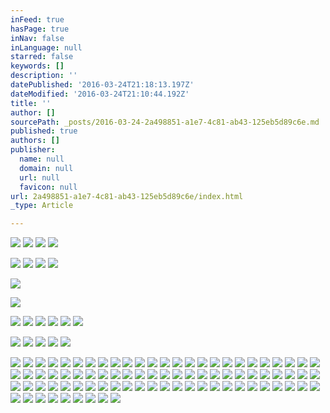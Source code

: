 ```yaml
---
inFeed: true
hasPage: true
inNav: false
inLanguage: null
starred: false
keywords: []
description: ''
datePublished: '2016-03-24T21:18:13.197Z'
dateModified: '2016-03-24T21:10:44.192Z'
title: ''
author: []
sourcePath: _posts/2016-03-24-2a498851-a1e7-4c81-ab43-125eb5d89c6e.md
published: true
authors: []
publisher:
  name: null
  domain: null
  url: null
  favicon: null
url: 2a498851-a1e7-4c81-ab43-125eb5d89c6e/index.html
_type: Article

---
```

![](https://the-grid-user-content.s3-us-west-2.amazonaws.com/5ad83a7c-cc82-4a7c-ae93-1bd76fed74cb.jpg)
![](https://the-grid-user-content.s3-us-west-2.amazonaws.com/27e5ed1a-d412-4c28-8ab8-bf82dd629aea.jpg)
![](https://the-grid-user-content.s3-us-west-2.amazonaws.com/3b2a92d7-e491-4e4e-9949-bbdb5851d101.jpg)
![](https://the-grid-user-content.s3-us-west-2.amazonaws.com/fd33f34c-9cf0-4281-a39d-c34aa18e1eed.jpg)

  
![](https://the-grid-user-content.s3-us-west-2.amazonaws.com/09a8fc85-b447-4656-9f52-cd2d77bc51d6.jpg)
![](https://the-grid-user-content.s3-us-west-2.amazonaws.com/e6d656c7-c46e-460e-8df9-ad3a3e3a087e.jpg)
![](https://the-grid-user-content.s3-us-west-2.amazonaws.com/c2674d28-3784-493c-b7f6-b9dd5e688c7b.jpg)
![](https://the-grid-user-content.s3-us-west-2.amazonaws.com/a7a2d4ce-8e4f-42ec-b41d-3bb815f4e724.jpg)

  
![](https://the-grid-user-content.s3-us-west-2.amazonaws.com/9548f156-d8d3-45d8-83f9-b30c0e2887fd.jpg)

  
![](https://the-grid-user-content.s3-us-west-2.amazonaws.com/32cd8d47-75dc-4a22-a340-459f9d6380f5.jpg)

  
![](https://the-grid-user-content.s3-us-west-2.amazonaws.com/6725b749-0e02-43e4-aa9f-fe8611bb5e50.jpg)
![](https://the-grid-user-content.s3-us-west-2.amazonaws.com/85b4d758-7148-4068-ad4a-9cdff368c16e.jpg)
![](https://the-grid-user-content.s3-us-west-2.amazonaws.com/65d91006-9981-4d8d-b9a3-88b46425ca91.jpg)
![](https://the-grid-user-content.s3-us-west-2.amazonaws.com/a5bf4d61-6cbe-4886-8099-c9b0c2dcd41c.jpg)
![](https://the-grid-user-content.s3-us-west-2.amazonaws.com/da28be77-86f3-48c7-a449-fc22a870ef0c.jpg)
![](https://the-grid-user-content.s3-us-west-2.amazonaws.com/bb684c57-920d-456d-a47c-2c00731b55aa.jpg)

  
![](https://the-grid-user-content.s3-us-west-2.amazonaws.com/1e10706f-7b7e-485a-b13e-5aa2b1363a7c.jpg)
![](https://the-grid-user-content.s3-us-west-2.amazonaws.com/280db6db-8d51-428b-ac0f-d272bc005bd7.jpg)
![](https://the-grid-user-content.s3-us-west-2.amazonaws.com/98d18cf8-ce1f-4cc4-9bdf-77bc60210429.jpg)
![](https://the-grid-user-content.s3-us-west-2.amazonaws.com/281e273a-50a5-483c-b3ab-128f2b3879ee.jpg)
![](https://the-grid-user-content.s3-us-west-2.amazonaws.com/1cdb5dbb-13a9-448a-9d2a-c297a59c692d.jpg)

  
![](https://the-grid-user-content.s3-us-west-2.amazonaws.com/c7c5a6df-7450-410e-894d-2c49174c6d04.jpg)
![](https://the-grid-user-content.s3-us-west-2.amazonaws.com/3051c5aa-6ed5-4f50-a64a-d6420eee562d.jpg)
![](https://the-grid-user-content.s3-us-west-2.amazonaws.com/02f939f7-e4ed-4578-acc5-d13ef8dd1f70.jpg)
![](https://the-grid-user-content.s3-us-west-2.amazonaws.com/efa5a1c6-d3bf-4a3b-a7c6-44d8c1552377.jpg)
![](https://the-grid-user-content.s3-us-west-2.amazonaws.com/17251190-c01c-4d65-b5b2-f3e02a59958b.jpg)
![](https://the-grid-user-content.s3-us-west-2.amazonaws.com/c32f0610-59fa-4486-b905-3c9a7a662c6a.jpg)
![](https://the-grid-user-content.s3-us-west-2.amazonaws.com/c4e9a2e6-6d47-43a5-ac76-c1d009c80f7a.jpg)
![](https://the-grid-user-content.s3-us-west-2.amazonaws.com/475206e7-43dd-47f9-9630-da2494996254.jpg)
![](https://the-grid-user-content.s3-us-west-2.amazonaws.com/3299f1ae-993b-41bb-be2d-646aace8dd64.jpg)
![](https://the-grid-user-content.s3-us-west-2.amazonaws.com/96dba07e-5659-4922-adb6-c967d453a3f5.jpg)
![](https://the-grid-user-content.s3-us-west-2.amazonaws.com/96690e3c-a9ef-4dd1-b96b-ca4e8851fe34.jpg)
![](https://the-grid-user-content.s3-us-west-2.amazonaws.com/6bb11f40-37b7-483a-bbd9-12a217a746cc.jpg)
![](https://the-grid-user-content.s3-us-west-2.amazonaws.com/c23244a2-dbc5-47da-b844-537a5147b5ef.jpg)
![](https://the-grid-user-content.s3-us-west-2.amazonaws.com/5e28d6ec-a0ba-41a8-845e-1455ad7613bc.jpg)
![](https://the-grid-user-content.s3-us-west-2.amazonaws.com/e9652ce3-7f85-4b74-a955-c4ddd222e523.jpg)
![](https://the-grid-user-content.s3-us-west-2.amazonaws.com/5272e558-64c6-4126-98e3-ded0a2720dda.jpg)
![](https://the-grid-user-content.s3-us-west-2.amazonaws.com/11c11e1d-c0c3-4bb5-8a10-8b031117c199.jpg)
![](https://the-grid-user-content.s3-us-west-2.amazonaws.com/13c45f41-d70a-49e7-b6c1-3ef09fd03b28.jpg)
![](https://the-grid-user-content.s3-us-west-2.amazonaws.com/03398438-83b2-4a8c-8200-dcd5558899be.jpg)
![](https://the-grid-user-content.s3-us-west-2.amazonaws.com/e52a9a88-87a0-42d9-ae03-4b624d191f64.jpg)
![](https://the-grid-user-content.s3-us-west-2.amazonaws.com/51b6909d-e59a-475d-bd61-aeeb5655546f.jpg)
![](https://the-grid-user-content.s3-us-west-2.amazonaws.com/8059b448-fa9c-4c52-b78f-77e56e96cae0.jpg)
![](https://the-grid-user-content.s3-us-west-2.amazonaws.com/8ee65987-3532-4cbe-8de8-11ed642bfaaa.jpg)
![](https://the-grid-user-content.s3-us-west-2.amazonaws.com/4f426cc1-e491-4eb6-ba20-1caa060e4e89.jpg)
![](https://the-grid-user-content.s3-us-west-2.amazonaws.com/3be5c92c-ae19-470d-9c6c-f71439f8eda5.jpg)
![](https://the-grid-user-content.s3-us-west-2.amazonaws.com/5c94e68b-0c1e-4874-ad8a-94bb6484e674.jpg)
![](https://the-grid-user-content.s3-us-west-2.amazonaws.com/998c3817-7e4f-4678-9743-55407c1cc3bc.jpg)
![](https://the-grid-user-content.s3-us-west-2.amazonaws.com/9f8acda8-fc4e-42c1-a0a0-3f5e73568d02.jpg)
![](https://the-grid-user-content.s3-us-west-2.amazonaws.com/a16c2c01-f97e-4d5a-bda6-d34397575569.jpg)
![](https://the-grid-user-content.s3-us-west-2.amazonaws.com/9a17c315-20c6-418b-9e09-0dba9737bf85.jpg)
![](https://the-grid-user-content.s3-us-west-2.amazonaws.com/beb3e737-07d7-46ba-9a0c-b8c06a91f2c9.jpg)
![](https://the-grid-user-content.s3-us-west-2.amazonaws.com/6141a1e7-0bfd-45af-8742-0a74f86cc646.jpg)
![](https://the-grid-user-content.s3-us-west-2.amazonaws.com/5915da88-68eb-49db-be71-0e67d3d259ca.jpg)
![](https://the-grid-user-content.s3-us-west-2.amazonaws.com/7009e418-182d-4ee7-80f5-9ac58a6fea2c.jpg)
![](https://the-grid-user-content.s3-us-west-2.amazonaws.com/8de149a2-1ab3-48a4-8055-e30ff1b8b8a8.jpg)
![](https://the-grid-user-content.s3-us-west-2.amazonaws.com/39927dc3-69ff-426c-857a-f4aeb1de63ed.jpg)
![](https://the-grid-user-content.s3-us-west-2.amazonaws.com/2f9c86d8-a743-495b-8020-da2bc96cd455.jpg)
![](https://the-grid-user-content.s3-us-west-2.amazonaws.com/52e8c839-8ac1-4361-8143-dbdefe7c4b98.jpg)
![](https://the-grid-user-content.s3-us-west-2.amazonaws.com/0cfca207-bb88-4a9f-9efd-fc9996eb7a05.jpg)
![](https://the-grid-user-content.s3-us-west-2.amazonaws.com/d4786d68-7721-4180-8032-6aa2a439d3e5.jpg)
![](https://the-grid-user-content.s3-us-west-2.amazonaws.com/67a9db46-fe70-408c-9d0d-e7e4412cdea0.jpg)
![](https://the-grid-user-content.s3-us-west-2.amazonaws.com/e77b90f7-0a79-4598-9a0c-c953a1666515.jpg)
![](https://the-grid-user-content.s3-us-west-2.amazonaws.com/fdb8aae9-aaa2-4d5d-b9fa-8dfb908d49de.jpg)
![](https://the-grid-user-content.s3-us-west-2.amazonaws.com/22997abf-5645-487c-8ac9-487d96a6fc0d.jpg)
![](https://the-grid-user-content.s3-us-west-2.amazonaws.com/9b87024d-4cc5-4097-9b0a-d5a1714679d3.jpg)
![](https://the-grid-user-content.s3-us-west-2.amazonaws.com/def4f5a7-0be7-49d4-b231-120dc1ccee7f.jpg)
![](https://the-grid-user-content.s3-us-west-2.amazonaws.com/2341ad8b-1d81-4cff-8281-2b72165d1af5.jpg)
![](https://the-grid-user-content.s3-us-west-2.amazonaws.com/411f14e6-6ee8-493d-9d77-030b1f8e6cb4.jpg)
![](https://the-grid-user-content.s3-us-west-2.amazonaws.com/59083a2a-8a4e-4e62-9d84-40543ad20dce.jpg)
![](https://the-grid-user-content.s3-us-west-2.amazonaws.com/7dba1036-9d15-4da4-88c7-d2806a7d1d93.jpg)
![](https://the-grid-user-content.s3-us-west-2.amazonaws.com/6b4521f9-f76b-45ee-a2ec-a147dce05cfc.jpg)
![](https://the-grid-user-content.s3-us-west-2.amazonaws.com/2dab8b96-7d52-48ce-a354-00d30679cf05.jpg)
![](https://the-grid-user-content.s3-us-west-2.amazonaws.com/ac9b3ebf-65af-426c-957f-8eabb5a519e7.jpg)
![](https://the-grid-user-content.s3-us-west-2.amazonaws.com/b7c64d2c-fa4a-41dd-96a4-a869d7a424d1.jpg)
![](https://the-grid-user-content.s3-us-west-2.amazonaws.com/a1d4839a-461e-4e9e-a92f-6650ada465c4.jpg)
![](https://the-grid-user-content.s3-us-west-2.amazonaws.com/c96a53b2-cb9f-4294-ba14-468736901b63.jpg)
![](https://the-grid-user-content.s3-us-west-2.amazonaws.com/16c98a4b-3160-41c8-8485-cef7b351215d.jpg)
![](https://the-grid-user-content.s3-us-west-2.amazonaws.com/c8b8985a-c650-4f79-bcea-e4a5d55f72a1.jpg)
![](https://the-grid-user-content.s3-us-west-2.amazonaws.com/85db5a6d-87d4-4538-9cef-27f9dcd52f2c.jpg)
![](https://the-grid-user-content.s3-us-west-2.amazonaws.com/0dccf641-634e-46bd-9df1-71fa12fbcb27.jpg)
![](https://the-grid-user-content.s3-us-west-2.amazonaws.com/b6a15533-0d68-4f0f-92c8-e8588edee6aa.jpg)
![](https://the-grid-user-content.s3-us-west-2.amazonaws.com/d1330c78-f123-492a-8902-ddbdb648af7a.jpg)
![](https://the-grid-user-content.s3-us-west-2.amazonaws.com/b33c831d-2375-468d-b28f-8a07b1bedac8.jpg)
![](https://the-grid-user-content.s3-us-west-2.amazonaws.com/61dd3cac-8b08-4f96-affb-eceb18e4fd54.jpg)
![](https://the-grid-user-content.s3-us-west-2.amazonaws.com/e2fa6ac2-e304-4e55-859d-e850c45a34a0.jpg)
![](https://the-grid-user-content.s3-us-west-2.amazonaws.com/7ff9878a-c347-41ec-9b31-6d7132f1b2b5.jpg)
![](https://the-grid-user-content.s3-us-west-2.amazonaws.com/eb7328c8-0710-4dd5-9cae-f3d4a7d9cbe3.jpg)
![](https://the-grid-user-content.s3-us-west-2.amazonaws.com/4f5f93fe-18c7-4319-aa05-78115493a823.jpg)
![](https://the-grid-user-content.s3-us-west-2.amazonaws.com/1298ae17-e67c-40ab-999e-1cd2522dfdb6.jpg)
![](https://the-grid-user-content.s3-us-west-2.amazonaws.com/e2e97c89-ff33-425e-9677-cb4a360582bc.jpg)
![](https://the-grid-user-content.s3-us-west-2.amazonaws.com/414d41c7-995e-44be-83c9-872115dff870.jpg)
![](https://the-grid-user-content.s3-us-west-2.amazonaws.com/238b921a-db8e-4da8-a63c-d3d3b1194fb2.jpg)
![](https://the-grid-user-content.s3-us-west-2.amazonaws.com/db88d290-356b-4536-853d-e00e1b7715b6.jpg)
![](https://the-grid-user-content.s3-us-west-2.amazonaws.com/086ced9d-c7bc-4953-bcd3-2a0ebe81e060.jpg)
![](https://the-grid-user-content.s3-us-west-2.amazonaws.com/673c2318-b44c-4942-8be6-44117379c802.jpg)
![](https://the-grid-user-content.s3-us-west-2.amazonaws.com/aba088ac-f4d8-42cf-8e09-4fcb892e6802.jpg)
![](https://the-grid-user-content.s3-us-west-2.amazonaws.com/4b3f4090-9e75-4757-96d7-5ab85b5893b9.jpg)
![](https://the-grid-user-content.s3-us-west-2.amazonaws.com/dc01cf21-e003-43b8-9c87-f80d7f8f2347.jpg)
![](https://the-grid-user-content.s3-us-west-2.amazonaws.com/df517f0b-7b68-495f-9093-0a4ae292ddd9.jpg)
![](https://the-grid-user-content.s3-us-west-2.amazonaws.com/7c830f74-986d-4b8d-9d48-3fa64d22ffec.jpg)
![](https://the-grid-user-content.s3-us-west-2.amazonaws.com/4f51d147-9f60-4b22-966f-0972f1febdac.jpg)
![](https://the-grid-user-content.s3-us-west-2.amazonaws.com/2dae5ede-e6a0-4215-b5dd-c9b789e0d95c.jpg)
![](https://the-grid-user-content.s3-us-west-2.amazonaws.com/7714905b-fbd7-430e-9e7c-c69cd6e5abf4.jpg)
![](https://the-grid-user-content.s3-us-west-2.amazonaws.com/6c6a7dfc-95ef-47e7-9a38-42b626646382.jpg)